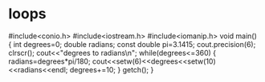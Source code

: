 # loops
#include<conio.h>
#include<iostream.h>
#include<iomanip.h>
void main()
{
int degrees=0;
double radians;
const double pi=3.1415;
cout.precision(6);
 clrscr();
cout<<"degrees to radians\n";
while(degrees<=360)
{
radians=degrees*pi/180;
cout<<setw(6)<<degrees<<setw(10)<<radians<<endl;
degrees+=10;
}
getch();
}
